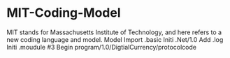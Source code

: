 # MIT-Coding-Model
MIT stands for Massachusetts Institute of Technology, and here refers to a new coding language and model. 
Model Import .basic 
Initi .Net/1.0
Add .log 
Initi .moudule #3
Begin program/1.0/DigtialCurrency/protocolcode 
